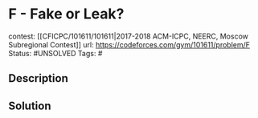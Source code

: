 # F - Fake or Leak?

contest: [[CFICPC/101611/101611|2017-2018 ACM-ICPC, NEERC, Moscow Subregional Contest]]
url: https://codeforces.com/gym/101611/problem/F
Status: #UNSOLVED
Tags: #

## Description

## Solution

